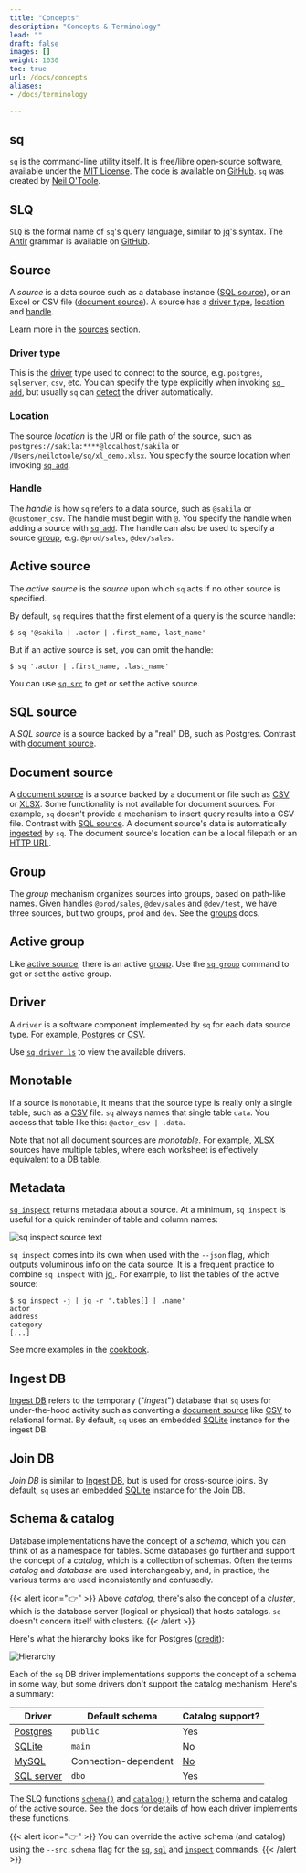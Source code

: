 ```yaml
---
title: "Concepts"
description: "Concepts & Terminology"
lead: ""
draft: false
images: []
weight: 1030
toc: true
url: /docs/concepts
aliases:
- /docs/terminology

---
```

## sq

`sq` is the command-line utility itself. It is free/libre open-source software, available
under the [MIT License](https://github.com/neilotoole/sq/blob/master/LICENSE). The code is
available on [GitHub](https://github.com/neilotoole/sq). `sq` was created
by [Neil O'Toole](https://github.com/neilotoole).

## SLQ

`SLQ` is the formal name of `sq`'s query language, similar to [jq](https://jqlang.github.io/jq/)'s syntax.
The [Antlr](https://www.antlr.org) grammar
is available on [GitHub](https://github.com/neilotoole/sq/tree/master/grammar).

## Source

A _source_ is a data source such as a database instance ([SQL source](#sql-source)),
or an Excel or CSV file ([document source](#document-source)).
A source has a [driver type](#driver-type), [location](#location) and [handle](#handle).

Learn more in the [sources](/docs/source) section.

### Driver type

This is the [driver](#driver) type used to connect to the source,
e.g. `postgres`, `sqlserver`, `csv`, etc. You can specify the type explicitly
when invoking [`sq add`](/docs/cmd/add), but usually `sq` can [detect](/docs/detect/#driver-type)
the driver automatically.

### Location

The source _location_ is the URI or file path of the source, such
as `postgres://sakila:****@localhost/sakila`
or `/Users/neilotoole/sq/xl_demo.xlsx`. You specify the source location when
invoking [`sq add`](/docs/cmd/add).

### Handle

The _handle_ is how `sq` refers to a data source, such as `@sakila` or `@customer_csv`.
The handle must begin with `@`. You specify the handle when adding a source with [`sq add`](/docs/cmd/add).
The handle can also be used to specify a source [group](/docs/source#groups), e.g. `@prod/sales`, `@dev/sales`.

## Active source

The _active source_ is the _source_ upon which `sq` acts if no other source is specified.

By default, `sq` requires that the first element of a query is the source handle:

```shell
$ sq '@sakila | .actor | .first_name, last_name'

```

But if an active source is set, you can omit the handle:

```shell
$ sq '.actor | .first_name, .last_name'
```

You can use [`sq src`](/docs/cmd/src) to get or set the active source.

## SQL source

A _SQL source_ is a source backed by a "real" DB, such as Postgres. Contrast
with [document source](#document-source).

## Document source

A [document source](/docs/source#document-source) is a source backed by a document or file such as [CSV](/docs/drivers/csv) or
[XLSX](/docs/drivers/xlsx). Some functionality
is not available for document sources. For example, `sq` doesn't provide a mechanism to insert query
results into a CSV file. Contrast with [SQL source](#sql-source). A document source's data
is automatically [ingested](/docs/source#ingest) by `sq`. The document source's location
can be a local filepath or an [HTTP URL](/docs/source#download).

## Group

The _group_ mechanism organizes sources into groups, based on path-like names.
Given handles `@prod/sales`, `@dev/sales` and `@dev/test`, we have three
sources, but two groups, `prod` and `dev`. See the [groups](/docs/source#groups) docs.

## Active group

Like [active source](#active-source), there is an active [group](/docs/source#groups). Use
the [`sq group`](/docs/cmd/group) command to get or set the active group.

## Driver

A `driver` is a software component implemented by `sq` for each data source type. For
example, [Postgres](/docs/drivers/postgres) or [CSV](/docs/drivers/csv).

Use [`sq driver ls`](/docs/cmd/driver-ls) to view the available drivers.

## Monotable

If a source is `monotable`, it means that the source type is really only a single table, such
as a [CSV](/docs/drivers/csv) file. `sq` always names that single table `data`. You access that
table
like this: `@actor_csv | .data`.

Note that not all document sources are _monotable_. For example, [XLSX](/docs/drivers/xlsx) sources
have multiple tables, where each worksheet is effectively equivalent to a DB table.

## Metadata

[`sq inspect`](/docs/cmd/inspect) returns metadata about a source. At a minimum, `sq inspect`
is useful for a quick reminder of table and column names:

![sq inspect source text](/images/sq_inspect_source_text.png)

`sq inspect` comes into its own when used with the `--json` flag, which outputs voluminous info
on the data source. It is a frequent practice to combine `sq inspect`
with [jq ](https://jqlang.github.io/jq/).
For example, to list the tables of the active source:

```shell
$ sq inspect -j | jq -r '.tables[] | .name'
actor
address
category
[...]
```

See more examples in the [cookbook](/docs/cookbook).

<a id="scratch-db"></a>
## Ingest DB

[Ingest DB](/docs/source#ingest) refers to the temporary ("_ingest_") database that `sq` uses for under-the-hood
activity such as converting a [document source](#document-source) like [CSV](/docs/drivers/csv) to relational
format. By default, `sq` uses an embedded [SQLite](/docs/drivers/sqlite) instance for the ingest DB.

## Join DB

_Join DB_ is similar to [Ingest DB](#ingest-db), but is used for cross-source joins. By default, `sq`
uses an embedded [SQLite](/docs/drivers/sqlite) instance for the Join DB.

## Schema & catalog

Database implementations have the concept of a _schema_, which
you can think of as a namespace for tables. Some databases go further and
support the concept of a _catalog_, which is a collection of schemas.
Often the terms _catalog_ and _database_ are used interchangeably, and, in practice,
the various terms are used inconsistently and confusedly.

{{< alert icon="👉" >}}
Above _catalog_, there's also the concept of a _cluster_,
which is the database server (logical or physical) that hosts catalogs. `sq` doesn't concern itself
with clusters.
{{< /alert >}}

Here's what the hierarchy looks like for Postgres ([credit](https://stackoverflow.com/a/17943883)):

![Hierarchy](db-hierarchy.png)

Each of the `sq` DB driver implementations supports the concept of a schema in some way,
but some drivers don't support the catalog mechanism. Here's a summary:

<a name="catalog-schema-support"></a>

| Driver                                | Default schema       | Catalog support?                                                                                              |
|---------------------------------------|----------------------|---------------------------------------------------------------------------------------------------------------|
| [Postgres](/docs/drivers/postgres)    | `public`             | Yes                                                                                                           |
| [SQLite](/docs/drivers/sqlite)        | `main`               | No                                                                                                            |
| [MySQL](/docs/drivers/mysql)          | Connection-dependent | [No](https://dev.mysql.com/doc/connector-odbc/en/connector-odbc-usagenotes-functionality-catalog-schema.html) |
| [SQL server](/docs/drivers/sqlserver) | `dbo`                | Yes                                                                                                           |

The SLQ functions [`schema()`](/docs/query#schema) and [`catalog()`](/docs/query#catalog) return
the schema and catalog of the active source. See the docs for details of how each driver implements
these functions.

{{< alert icon="👉" >}}
You can override the active schema (and catalog) using the `--src.schema` flag
for the [`sq`](/docs/cmd/sq#override-active-schema), [`sql`](/docs/cmd/sql/#active-source--schema)
and [`inspect`](/docs/inspect#override-active-schema) commands.
{{< /alert >}}

